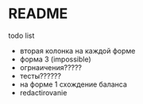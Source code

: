 # README

todo list

- вторая колонка на каждой форме
- форма 3 (impossible)
- огрнаичения?????
- тесты??????
- на форме 1 схождение баланса
- redactirovanie